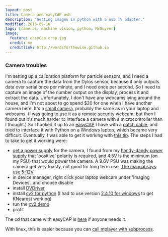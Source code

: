 ```yaml
---
layout: post
title: Camera and easyCAP usb
description: "Getting images in python with a usb TV adapter."
modified: 2015-09-18
tags: [cameras, machine vision, python, McGuyver]
image:
  feature: easyCap-crop.jpg
  credit: me
  creditlink: http://wordsforthewise.github.io
---
```


### Camera troubles

I'm setting up a calibration platform for particle sensors, and I need a camera to capture the data from the Dylos sensor, because it only outputs data over serial once per minute, and I need once per second.  So I need to capture an image of the number output on the display, process it and extract the data.  Unfortunately, I don't have any webcams lying around the house, and I'm not about to go spend $20 for one when I have another camera here.  It's a <a href="http://www.aliexpress.com/item/Micro-600TVL-5MP-1-4-HD-New-Smallest-Mini-Camera-CCTV-Camera-Home-Security-Surveillance-cam/32309414586.html" target="_blank">small camera</a>, probably the same as in your laptop and webcams.  (I was going to use it as a remote security webcam, but then I found out it's much harder to interface a camera with a microcontroller than I thought.)  So I hooked it up to an <a href="http://www.aliexpress.com/item/USB-2-0-Video-Easycap-TV-DVD-VHS-Capture-Card-Audio-AV-Easiercap-Adapter-for-Computer/32285684744.html" target="_blank">easyCAP</a> I have with a <a href="https://www.google.com/search?q=rca+patch+cable&oq=rca+patch+cable&aqs=chrome..69i57j0l5.1789j0j7&sourceid=chrome&es_sm=122&ie=UTF-8#q=rca+patch+cable+yellow&safe=off&tbm=shop&spd=15969221372992882225" target="_blank">patch cable</a>, and tried to interface it with Python on a Windows laptop, which became very difficult.  Eventually, I was able to get it working with <a href="http://stackoverflow.com/questions/22146205/grab-frame-ntsctousb-dongle-opencv2-python-wrapper/22183737#22183737" target="_blank">this tip</a>.  The steps I had to take to get it working were:

<ul>
<li><a href="cam diagram1.jpg" target="_blank">get a power supply</a> for the camera, I found from my <a href="handy.jpg">handy-dandy power supply</a> that 'positive' polarity is required, and 4.5V is the minimum (on my PSU) that would power the camera.  A 9.6V PSU was making the camera get very toasty, not good for long term use.  <a href="cam diagram2.jpg" target="_blank">The manual says use 5-12V</a></li>
<li>in device manager, right click your laptop webcam under 'Imaging Devices', and choose disable</li>
<li>install <a href="http://www.trackercam.com/TCamWeb/dvdriver.htm" target="_blank">DVDriver</a></li>
<li>install <a href="http://docs.opencv.org/master/d5/de5/tutorial_py_setup_in_windows.html#gsc.tab=0" target="_blank">cv2 for python</a> (I had to use version <a href="http://sourceforge.net/projects/opencvlibrary/files/opencv-win/2.4.10/" target="_blank">2.4.10 for windows</a> to get KNearest working)</li>
<li>run the <a href="http://opencv-python-tutroals.readthedocs.org/en/latest/py_tutorials/py_gui/py_video_display/py_video_display.html#capture-video-from-camera" target="_blank">cv2 demo</a></li>
<li>profit</li>
</ul>

The cd that came with easyCAP is <a href="https://www.dropbox.com/s/nbzpv53f6jebaof/easyCAP-software--TVR25-NMBGG-HGGGH-362DC-6BMG6.iso?dl=0" target="_blank">here</a> if anyone needs it.

With linux, this is easier because you can <a href="https://www.raspberrypi.org/forums/viewtopic.php?f=28&t=76737" target="_blank">call mplayer with subprocess</a>.
